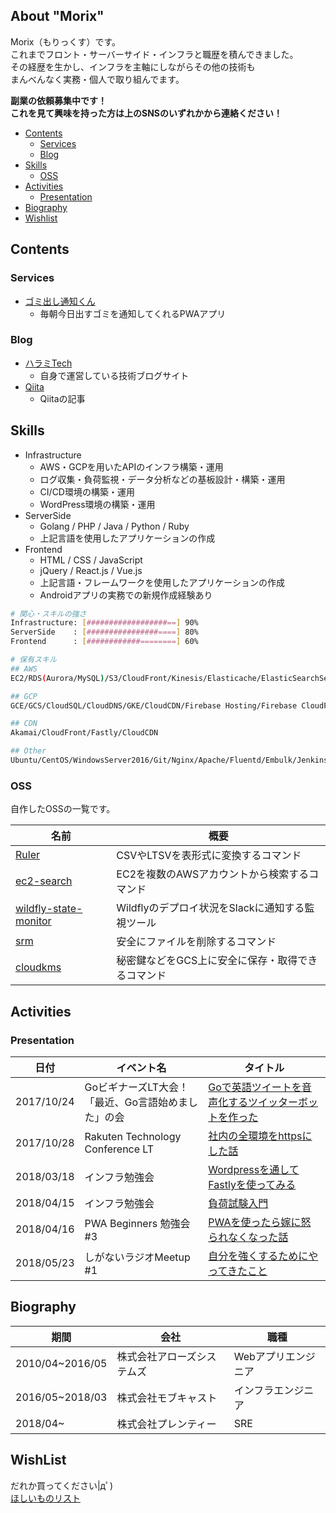 ## About "Morix"
Morix（もりっくす）です。  
これまでフロント・サーバーサイド・インフラと職歴を積んできました。  
その経歴を生かし、インフラを主軸にしながらその他の技術も  
まんべんなく実務・個人で取り組んでます。  

**副業の依頼募集中です！  
これを見て興味を持った方は上のSNSのいずれかから連絡ください！**

* [Contents](#contents)
  - [Services](#services)
  - [Blog](#blog)
* [Skills](#skills)
  - [OSS](#oss)
* [Activities](#activities)
  - [Presentation](#presentation)
* [Biography](#biography)
* [Wishlist](#wishlist)

## Contents
### Services
* [ゴミ出し通知くん](https://trash.haramishio.xyz)
  - 毎朝今日出すゴミを通知してくれるPWAアプリ

### Blog
* [ハラミTech](https://blog.haramishio.xyz)
  - 自身で運営している技術ブログサイト
* [Qiita](https://qiita.com/Morix1500)
  - Qiitaの記事

## Skills
* Infrastructure
    - AWS・GCPを用いたAPIのインフラ構築・運用
    - ログ収集・負荷監視・データ分析などの基板設計・構築・運用
    - CI/CD環境の構築・運用
    - WordPress環境の構築・運用
* ServerSide
    - Golang / PHP / Java / Python / Ruby
    - 上記言語を使用したアプリケーションの作成
* Frontend
    - HTML / CSS / JavaScript
    - jQuery / React.js / Vue.js
    - 上記言語・フレームワークを使用したアプリケーションの作成
    - Androidアプリの実務での新規作成経験あり

```bash
# 関心・スキルの強さ
Infrastructure: [##################==] 90%
ServerSide    : [################====] 80%
Frontend      : [############========] 60%

# 保有スキル
## AWS
EC2/RDS(Aurora/MySQL)/S3/CloudFront/Kinesis/Elasticache/ElasticSearchService/Route53/VPC/Lambda/API Gateway

## GCP
GCE/GCS/CloudSQL/CloudDNS/GKE/CloudCDN/Firebase Hosting/Firebase CloudFunctions/Firebase RealtimeDatabase/CloudKMS/Cloud Endpoints

## CDN
Akamai/CloudFront/Fastly/CloudCDN

## Other
Ubuntu/CentOS/WindowsServer2016/Git/Nginx/Apache/Fluentd/Embulk/Jenkins/Docker/Ansible/OpenVPN/Prometheus/Redash/WildFly/Redis
```

### OSS
自作したOSSの一覧です。  

| 名前 | 概要 |
| ---  | ---  |
| [Ruler](https://github.com/morix1500/ruler) | CSVやLTSVを表形式に変換するコマンド |
| [ec2-search](https://github.com/morix1500/ec2-search) | EC2を複数のAWSアカウントから検索するコマンド |
| [wildfly-state-monitor](https://github.com/morix1500/wildfly-state-monitor) | Wildflyのデプロイ状況をSlackに通知する監視ツール |
| [srm](https://github.com/morix1500/srm) | 安全にファイルを削除するコマンド |
| [cloudkms](https://github.com/morix1500/go-cloudkms) | 秘密鍵などをGCS上に安全に保存・取得できるコマンド |

## Activities
### Presentation

| 日付     | イベント名 | タイトル |
| ---      | ---        | --- |
| 2017/10/24 | GoビギナーズLT大会！「最近、Go言語始めました」の会 | [Goで英語ツイートを音声化するツイッターボットを作った](https://speakerdeck.com/morix1500/godeying-yu-tuitowoyin-sheng-hua-surutuitutabotutowozuo-tuta) |
| 2017/10/28 | Rakuten Technology Conference LT | [社内の全環境をhttpsにした話](https://speakerdeck.com/morix1500/she-nei-falsequan-huan-jing-wohttpsnisitahua) |
| 2018/03/18 | インフラ勉強会 | [Wordpressを通してFastlyを使ってみる](https://wp.infra-workshop.tech/event/wordpress%E3%82%92%E9%80%9A%E3%81%97%E3%81%A6fastly%E3%82%92%E4%BD%BF%E3%81%A3%E3%81%A6%E3%81%BF%E3%82%8B/) |
| 2018/04/15 | インフラ勉強会 | [負荷試験入門](https://speakerdeck.com/morix1500/fu-he-shi-yan-ru-men) |
| 2018/04/16 | PWA Beginners 勉強会 #3 | [PWAを使ったら嫁に怒られなくなった話](https://speakerdeck.com/morix1500/pwawoshi-tutarajia-ninu-rarenakunatutahua) |
| 2018/05/23 | しがないラジオMeetup #1 | [自分を強くするためにやってきたこと](https://speakerdeck.com/morix1500/zi-fen-woqiang-kusurutameniyatutekitakoto) |

## Biography
| 期間                | 会社                       | 職種                |
| ---                 | ---                        | ---                 |
| 2010/04~2016/05     | 株式会社アローズシステムズ | Webアプリエンジニア |
| 2016/05~2018/03     | 株式会社モブキャスト       | インフラエンジニア  |
| 2018/04~            | 株式会社プレンティー       | SRE                 |

## WishList
だれか買ってください|дﾟ)  
[ほしいものリスト](https://www.amazon.co.jp/gp/registry/wishlist/1HO57VMPG9Y58/ref=nav_wishlist_lists_1)
